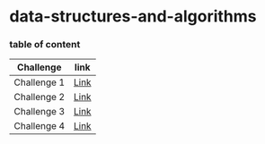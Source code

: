 # data-structures-and-algorithms

### table of content



| Challenge   | link                                         |
|-------------|----------------------------------------------|
| Challenge 1 | [Link](array-reverse/array-reverse.md)       |
| Challenge 2 | [Link](insertShiftArray/insertShiftArray.md) |
| Challenge 3 | [Link](BinarySearch/BinarySearch.md)         |
| Challenge 4 | [Link](data-structures-and-algorithms)                                     |